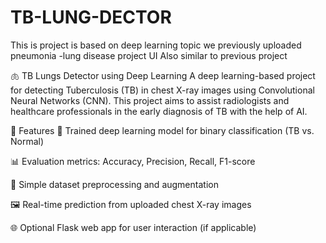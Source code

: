# TB-LUNG-DECTOR

This is project is based on deep learning topic
we previously uploaded pneumonia -lung disease project
UI Also similar to previous project

🫁 TB Lungs Detector using Deep Learning
A deep learning-based project for detecting Tuberculosis (TB) in chest X-ray images using Convolutional Neural Networks (CNN). This project aims to assist radiologists and healthcare professionals in the early diagnosis of TB with the help of AI.

🚀 Features
🧠 Trained deep learning model for binary classification (TB vs. Normal)

📊 Evaluation metrics: Accuracy, Precision, Recall, F1-score

📁 Simple dataset preprocessing and augmentation

🖼️ Real-time prediction from uploaded chest X-ray images

🌐 Optional Flask web app for user interaction (if applicable)

